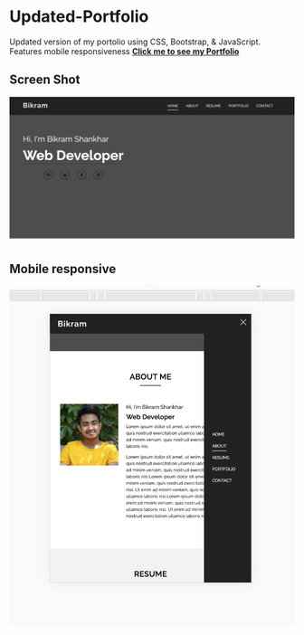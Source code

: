 # Updated-Portfolio
Updated version of my portolio using CSS, Bootstrap, & JavaScript. Features mobile responsiveness <b>
<a href="https://bikramshankhar.github.io/Updated-Portfolio/">Click me to see my Portfolio</a>

<h2>Screen Shot</h2>
<img src="images/portfolio.png">
<h2>Mobile responsive</h2>
<img src="images/responsive.png">